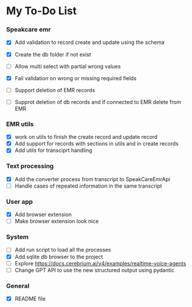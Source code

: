# My To-Do List

### Speakcare emr
- [x] Add validation to record create and update using the schema
- [x] Create the db folder if not exist
- [ ] Allow multi select with partial wrong values
- [x] Fail validation on wrong or missing required fields
- [ ] Support deletion of EMR records
- [ ] Supprot deletion of db records and if connected to EMR delete from EMR


### EMR utils
- [x] work on utils to finish the create record and update record
- [x] Add support for records with sections in utils and in create records
- [x] Add utils for transciprt handling

### Text processing
- [x] Add the converter process from transcript to SpeakCareEmrApi
- [ ] Handle cases of repeated information in the same transcript

### User app
- [x] Add browser extension
- [ ] Make browser extension look nice

### System
- [ ] Add run script to load all the processes
- [x] Add sqlite db browser to the project
- [ ] Explore https://docs.cerebrium.ai/v4/examples/realtime-voice-agents
- [ ] Change GPT API to use the new structured output using pydantic

### General
- [x] README file